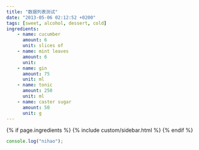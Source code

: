 ```yaml
---
title: "数据列表测试"
date: "2013-05-06 02:12:52 +0200"
tags: [sweet, alcohol, dessert, cold]
ingredients:
    - name: cucumber
      amount: 6
      unit: slices of
    - name: mint leaves
      amount: 6
      unit:
    - name: gin
      amount: 75
      unit: ml
    - name: tonic
      amount: 250
      unit: ml
    - name: caster sugar
      amount: 50
      unit: g
---
```


{% if page.ingredients %}
{% include custom/sidebar.html %}
{% endif %}

```js
console.log("nihao");
```
